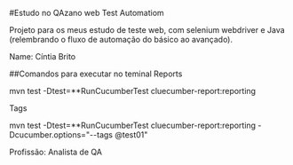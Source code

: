 #Estudo no QAzano web Test Automatiom

Projeto para os meus estudo de teste web, com selenium webdriver e Java (relembrando o fluxo de automação do básico ao avançado).

Name: Cíntia Brito

##Comandos para executar no teminal
Reports

mvn test -Dtest=**RunCucumberTest cluecumber-report:reporting

Tags

mvn test -Dtest=**RunCucumberTest cluecumber-report:reporting -Dcucumber.options="--tags @test01"

Profissão: Analista de QA